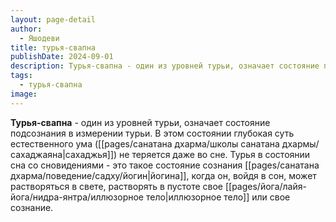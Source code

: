 ```yaml
---
layout: page-detail
author:
  - Яшодеви
title: турья-свапна
publishDate: 2024-09-01
description: Турья-свапна - один из уровней турьи, означает состояние подсознания в измерении турьи.
tags:
  - турья-свапна
image:
---
```

**Турья-свапна** - один из уровней турьи, означает состояние подсознания в измерении турьи.
В этом состоянии глубокая суть естественного ума ([[pages/санатана дхарма/школы санатана дхармы/сахаджаяна|сахаджья]]) не теряется даже во сне. Турья в состоянии сна со сновидениями - это такое состояние сознания [[pages/санатана дхарма/поведение/садху/йогин|йогина]], когда он, войдя в сон, может растворяться в свете, растворять в пустоте свое [[pages/йога/лайя-йога/нидра-янтра/иллюзорное тело|иллюзорное тело]] или свое сознание.

